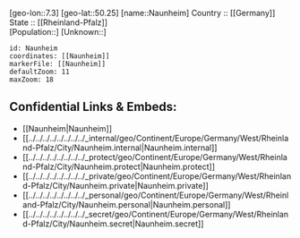 ﻿---
location: [50.25,7.3] 
mapzoom: [7,12] 
mapmarker: city 
type: City
tags:
- geo/City


SpocWebEntityId: 32754
isDeleted: false
confidential: public

---
[geo-lon::7.3] 
[geo-lat::50.25] 
[name::Naunheim] 
Country :: [[Germany]]  
State :: [[Rheinland-Pfalz]]  
[Population::] 
[Unknown::] 


```leaflet
id: Naunheim
coordinates: [[Naunheim]] 
markerFile: [[Naunheim]] 
defaultZoom: 11 
maxZoom: 18
```


## Confidential Links & Embeds: 
- [[Naunheim|Naunheim]]  
- [[../../../../../../../../_internal/geo/Continent/Europe/Germany/West/Rheinland-Pfalz/City/Naunheim.internal|Naunheim.internal]] 
- [[../../../../../../../../_protect/geo/Continent/Europe/Germany/West/Rheinland-Pfalz/City/Naunheim.protect|Naunheim.protect]] 
- [[../../../../../../../../_private/geo/Continent/Europe/Germany/West/Rheinland-Pfalz/City/Naunheim.private|Naunheim.private]] 
- [[../../../../../../../../_personal/geo/Continent/Europe/Germany/West/Rheinland-Pfalz/City/Naunheim.personal|Naunheim.personal]] 
- [[../../../../../../../../_secret/geo/Continent/Europe/Germany/West/Rheinland-Pfalz/City/Naunheim.secret|Naunheim.secret]] 

